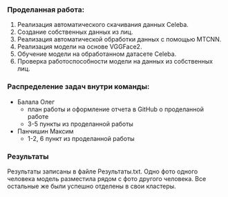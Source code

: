 ### Проделанная работа:
1. Реализация автоматического скачивания данных Celeba.
2. Создание собственных данных из лиц.
3. Реализация автоматической обработки данных с помощью MTCNN.
4. Реализация модели на основе VGGFace2.
5. Обучение модели на обработанном датасете Celeba.
6. Проверка работоспособности модели на данных из собственных лиц.
### Распределение задач внутри команды:

- Балала Олег
	- план работы и оформление отчета в GitHub о проделанной работе
	- 3-5 пункты из проделанной работы
- Панчишин Максим
	- 1-2, 6 пункт из проделанной работы
### Результаты
Результаты записаны в файле Результаты.txt. Одно фото одного человека модель разместила рядом с фото другого человека. Все остальные же были успешно отделены в свои кластеры.